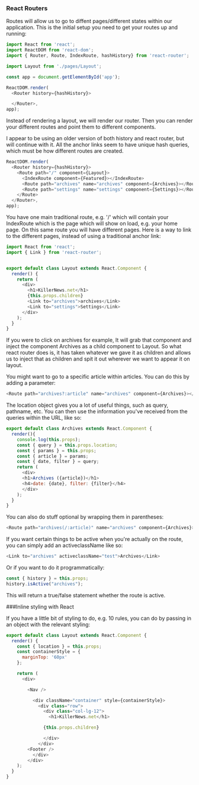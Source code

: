### React Routers

Routes will allow us to go to diffent pages/different states within our application.
This is the initial setup you need to get your routes up and running:

```js
import React from 'react';
import ReactDOM from 'react-dom';
import { Router, Route, IndexRoute, hashHistory} from 'react-router';

import Layout from './pages/Layout';

const app = document.getElementById('app');

ReactDOM.render(
  <Router history={hashHistory}>

  </Router>,
app);
```

Instead of rendering a layout, we will render our router. Then you can render your different routes and point them to different components.

I appear to be using an older version of both history and react router, but will continue with it. All the anchor links seem to have unique hash queries, which must be how different routes are created.

```js
ReactDOM.render(
  <Router history={hashHistory}>
    <Route path="/" component={Layout}>
      <IndexRoute component={Featured}></IndexRoute>
      <Route path="archives" name="archives" component={Archives}></Route>
      <Route path="settings" name="settings" component={Settings}></Route>
    </Route>
  </Router>,
app);
```
You have one main traditional route, e.g. '/' which will contain your IndexRoute which is the page which will show on load, e.g. your home page. On this same route you will have different pages. Here is a way to link to the different pages, instead of using a traditional anchor link:

```js
import React from 'react';
import { Link } from 'react-router';


export default class Layout extends React.Component {
  render() {
    return (
      <div>
        <h1>KillerNews.net</h1>
        {this.props.children}
        <Link to="archives">archives</Link>
        <Link to="settings">Settings</Link>
      </div>
    );
  }
}
```

If you were to click on archives for example, It will grab that component and inject the component Archives as a child component to Layout. So what react router does is, it has taken whatever we gave it as children and allows us to inject that as children and spit it out wherever we want to appear it on layout.

You might want to go to a specific article within articles. You can do this by adding a parameter:
```js
<Route path="archives?:article" name="archives" component={Archives}></Route>
```

The location object gives you a lot of useful things, such as query, pathname, etc.
You can then use the information you've received from the queries within the URL, like so:
```js
export default class Archives extends React.Component {
  render(){
    console.log(this.props);
    const { query } = this.props.location;
    const { params } = this.props;
    const { article } = params;
    const { date, filter } = query;
    return (
      <div>
      <h1>Archives ({article})</h1>
      <h4>date: {date}, filter: {filter}</h4>
      </div>
    );
  }
}
```

You can also do stuff optional by wrapping them in parentheses:
```js
<Route path="archives(/:article)" name="archives" component={Archives}></Route>
```

If you want certain things to be active when you're actually on the route, you can simply add an activeclassName like so:

```js
<Link to="archives" activeclassName="test">Archives</Link>
```

Or if you want to do it programmatically:
```js
const { history } = this.props;
history.isActive("archives");
```
This will return a true/false statement whether the route is active.

###Inline styling with React

If you have a little bit of styling to do, e.g. 10 rules, you can do by passing in an object with the relevant styling:
```js
export default class Layout extends React.Component {
  render() {
    const { location } = this.props;
    const containerStyle = {
      marginTop: '60px'
    };

    return (
      <div>

        <Nav />

          <div className="container" style={containerStyle}>
            <div class="row">
              <div class="col-lg-12">
                <h1>KillerNews.net</h1>

              {this.props.children}

              </div>
            </div>
        <Footer />
          </div>
        </div>
    );
  }
}
```
